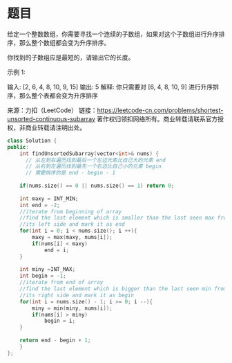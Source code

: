 # 题目
给定一个整数数组，你需要寻找一个连续的子数组，如果对这个子数组进行升序排序，那么整个数组都会变为升序排序。

你找到的子数组应是最短的，请输出它的长度。

示例 1:

输入: [2, 6, 4, 8, 10, 9, 15]
输出: 5
解释: 你只需要对 [6, 4, 8, 10, 9] 进行升序排序，那么整个表都会变为升序排序

来源：力扣（LeetCode）
链接：https://leetcode-cn.com/problems/shortest-unsorted-continuous-subarray
著作权归领扣网络所有。商业转载请联系官方授权，非商业转载请注明出处。

```c++
class Solution {
public:
    int findUnsortedSubarray(vector<int>& nums) {
      // 从左到右遍历找到最后一个左边元素比自己大的元素 end
      // 从右到左遍历找到最先一个右边比自己小的元素 begin
      // 需要排序的是 end - begin - 1
        
    if(nums.size() == 0 || nums.size() == 1) return 0;
    
    int maxy = INT_MIN;
    int end = -2;
    //iterate from beginning of array
    //find the last element which is smaller than the last seen max from 
    //its left side and mark it as end
    for(int i = 0; i < nums.size(); i ++){
        maxy = max(maxy, nums[i]);
        if(nums[i] < maxy)
            end = i;
    }
    
    int miny =INT_MAX;
    int begin = -1;
    //iterate from end of array
    //find the last element which is bigger than the last seen min from 
    //its right side and mark it as begin
    for(int i = nums.size() - 1; i >= 0; i --){
        miny = min(miny, nums[i]);
        if(nums[i] > miny)
            begin = i;
    }
    
    return end - begin + 1;
    }
};
```